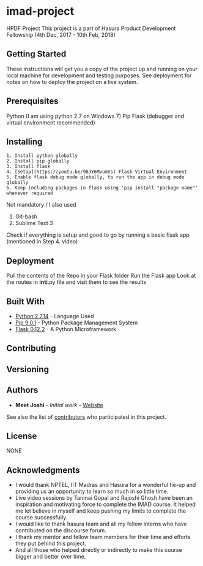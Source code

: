 # imad-project

HPDF Project
This project is a part of Hasura Product Development Fellowship (4th Dec, 2017 - 10th Feb, 2018)

## Getting Started

These instructions will get you a copy of the project up and running on your local machine for development and testing purposes. See deployment for notes on how to deploy the project on a live system.

## Prerequisites

Python (I am using python 2.7 on Windows 7)
Pip
Flask (debugger and virtual environment recommended)

## Installing

```
1. Install python globally
2. Install pip globally
3. Install flask
4. [Setup](https://youtu.be/98JY6MvumVs) Flask Virtual Environment
5. Enable flask debug mode globally, to run the app in debug mode globally
6. Keep including packages in flask using 'pip install "package name"' whenever required
```
Not mandatory / I also used
1. Git-bash
2. Sublime Text 3

Check if everything is setup and good to go by running a basic flask app (mentioned in Step 4. video)

## Deployment

Pull the contents of the Repo in your Flask folder
Run the Flask app
Look at the routes in __inti__.py file and visit them to see the results

## Built With

* [Python 2.7.14](https://www.python.org/downloads/) - Language Used
* [Pip 9.0.1](https://bootstrap.pypa.io/get-pip.py) - Python Package Management System
* [Flask 0.12.2](http://flask.pocoo.org) - A Python Microframework 

## Contributing



## Versioning



## Authors

* **Meet Joshi** - *Initial work* - [Website](https://meetjoshi.github.io/)

See also the list of [contributors](https://github.com/meetjoshi/imad-project/contributors) who participated in this project.

## License

NONE

## Acknowledgments

* I would thank NPTEL, IIT Madras and Hasura for a wonderful tie-up and providing us an opportunity to learn so much in so little time.
* Live video sessions by Tanmai Gopal and Rajoshi Ghosh have been an inspiration and motivating force to complete the IMAD course. It helped me let believe in myself and keep pushing my limits to complete the course successfully.
* I would like to thank hasura team and all my fellow interns who have contributed on the discourse forum.
* I thank my mentor and fellow team members for their time and efforts they put behind this project.
* And all those who helped directly or indirectly to make this course bigger and better over time.


